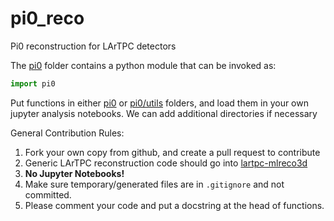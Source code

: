 # pi0_reco

Pi0 reconstruction for LArTPC detectors

The [pi0](./pi0) folder contains a python module that can be invoked as:
```python
import pi0
```

Put functions in either [pi0](./pi0) or [pi0/utils](./pi0/utils) folders, and load them in your own jupyter analysis notebooks.  We can add additional directories if necessary

General Contribution Rules:
1. Fork your own copy from github, and create a pull request to contribute
2. Generic LArTPC reconstruction code should go into [lartpc-mlreco3d](https://github.com/DeepLearnPhysics/lartpc_mlreco3d)
3. __No Jupyter Notebooks!__
4. Make sure temporary/generated files are in `.gitignore` and not committed.
5. Please comment your code and put a docstring at the head of functions.

